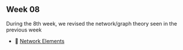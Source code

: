 ## Week 08

During the 8th week, we revised the network/graph theory seen in the previous week

- :file_folder: [Network Elements](./exercise.ipynb)
